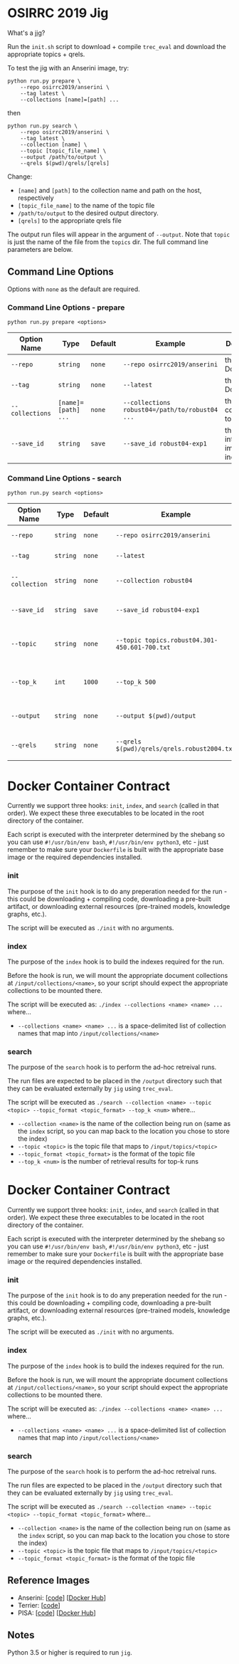 # OSIRRC 2019 Jig

What's a [jig](https://en.wikipedia.org/wiki/Jig_(tool))?

Run the `init.sh` script to download + compile `trec_eval` and download the appropriate topics + qrels.

To test the jig with an Anserini image, try:

```
python run.py prepare \
    --repo osirrc2019/anserini \
    --tag latest \
    --collections [name]=[path] ...
```

then

```
python run.py search \
    --repo osirrc2019/anserini \
    --tag latest \
    --collection [name] \
    --topic [topic_file_name] \
    --output /path/to/output \
    --qrels $(pwd)/qrels/[qrels]
```

Change:
 - `[name]` and `[path]` to the collection name and path on the host, respectively
 - `[topic_file_name]` to the name of the topic file
 - `/path/to/output` to the desired output directory.
 - `[qrels]` to the appropriate qrels file
 
The output run files will appear in the argument of `--output`.
Note that `topic` is just the name of the file from the `topics` dir.
The full command line parameters are below.

## Command Line Options

Options with `none` as the default are required.

### Command Line Options - prepare

`python run.py prepare <options>`

| Option Name | Type | Default | Example | Description
| --- | --- | --- | --- | ---
| `--repo` | `string` | `none` | `--repo osirrc2019/anserini` | the repo on Docker Hub
| `--tag` | `string` | `none` | `--latest` | the tag on Docker Hub
| `--collections` | `[name]=[path] ...` | `none` | `--collections robust04=/path/to/robust04 ...` | the collections to index
| `--save_id` | `string` | `save` | `--save_id robust04-exp1` | the ID for intermediate image after indexing

### Command Line Options - search

`python run.py search <options>`

| Option Name | Type | Default | Example | Description
| --- | --- | --- | --- | ---
| `--repo` | `string` | `none` | `--repo osirrc2019/anserini` | the repo on Docker Hub
| `--tag` | `string` | `none` | `--latest` | the tag on Docker Hub
| `--collection` | `string` | `none` | `--collection robust04` | the collections to index
| `--save_id` | `string` | `save` | `--save_id robust04-exp1` | the ID of the intermediate image
| `--topic` | `string` | `none` | `--topic topics.robust04.301-450.601-700.txt` | the name (not path) of the topic file
| `--top_k` | `int` | `1000` | `--top_k 500` | the number of results for top-k retrieval
| `--output` | `string` | `none` | `--output $(pwd)/output` | the output path for run files
| `--qrels` | `string` | `none` | `--qrels $(pwd)/qrels/qrels.robust2004.txt` | the qrels file for evaluation

# Docker Container Contract

Currently we support three hooks: `init`, `index`, and `search` (called in that order). We expect these three executables to be located in the root directory of the container.

Each script is executed with the interpreter determined by the shebang so you can use  `#!/usr/bin/env bash`, `#!/usr/bin/env python3`, etc - just remember to make sure your `Dockerfile` is built with the appropriate base image or the required dependencies installed. 

### init
The purpose of the `init` hook is to do any preperation needed for the run - this could be downloading + compiling code, downloading a pre-built artifact, or downloading external resources (pre-trained models, knowledge graphs, etc.).

The script will be executed as `./init` with no arguments.

### index
The purpose of the `index` hook is to build the indexes required for the run.

Before the hook is run, we will mount the appropriate document collections at `/input/collections/<name>`, so your script should expect the appropriate collections to be mounted there.

The script will be executed as: `./index --collections <name> <name> ...` where...
- `--collections <name> <name> ...` is a space-delimited list of collection names that map into `/input/collections/<name>`

### search
The purpose of the `search` hook is to perform the ad-hoc retreival runs.

The run files are expected to be placed in the `/output` directory such that they can be evaluated externally by `jig` using `trec_eval`.

The script will be executed as `./search --collection <name> --topic <topic> --topic_format <topic_format> --top_k <num>` where...
- `--collection <name>` is the name of the collection being run on (same as the `index` script, so you can map back to the location you chose to store the index)
- `--topic <topic>` is the topic file that maps to `/input/topics/<topic>` 
- `--topic_format <topic_format>` is the format of the topic file
- `--top_k <num>` is the number of retrieval results for top-k runs

# Docker Container Contract

Currently we support three hooks: `init`, `index`, and `search` (called in that order). We expect these three executables to be located in the root directory of the container.

Each script is executed with the interpreter determined by the shebang so you can use  `#!/usr/bin/env bash`, `#!/usr/bin/env python3`, etc - just remember to make sure your `Dockerfile` is built with the appropriate base image or the required dependencies installed. 

### init
The purpose of the `init` hook is to do any preperation needed for the run - this could be downloading + compiling code, downloading a pre-built artifact, or downloading external resources (pre-trained models, knowledge graphs, etc.).

The script will be executed as `./init` with no arguments.

### index
The purpose of the `index` hook is to build the indexes required for the run.

Before the hook is run, we will mount the appropriate document collections at `/input/collections/<name>`, so your script should expect the appropriate collections to be mounted there.

The script will be executed as: `./index --collections <name> <name> ...` where...
- `--collections <name> <name> ...` is a space-delimited list of collection names that map into `/input/collections/<name>`

### search
The purpose of the `search` hook is to perform the ad-hoc retreival runs.

The run files are expected to be placed in the `/output` directory such that they can be evaluated externally by `jig` using `trec_eval`.

The script will be executed as `./search --collection <name> --topic <topic> --topic_format <topic_format>` where...
- `--collection <name>` is the name of the collection being run on (same as the `index` script, so you can map back to the location you chose to store the index)
- `--topic <topic>` is the topic file that maps to `/input/topics/<topic>` 
- `--topic_format <topic_format>` is the format of the topic file

## Reference Images

+ Anserini: [[code](https://github.com/osirrc2019/anserini-docker)] [[Docker Hub](https://hub.docker.com/r/rclancy/anserini-test)]
+ Terrier: [[code](https://github.com/osirrc2019/terrier-docker)]
+ PISA: [[code](https://github.com/osirrc2019/pisa-docker)] [[Docker Hub](https://hub.docker.com/r/pisa/pisa-osirrc2019)]

## Notes

Python 3.5 or higher is required to run `jig`.
